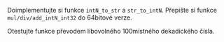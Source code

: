 

Doimplementujte si funkce `intN_to_str` a `str_to_intN`. Přepište si funkce `mul/div/add_intN_int32` do 64bitové verze.

Otestujte funkce převodem libovolného 100místného dekadického čísla.
